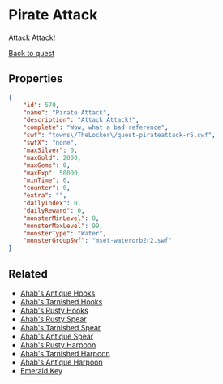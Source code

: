 # Pirate Attack

Attack Attack!

[Back to quest](../quests.md)

## Properties

```json
{
    "id": 570,
    "name": "Pirate Attack",
    "description": "Attack Attack!",
    "complete": "Wow, what a bad reference",
    "swf": "towns\/TheLocker\/quest-pirateattack-r5.swf",
    "swfX": "none",
    "maxSilver": 0,
    "maxGold": 2000,
    "maxGems": 0,
    "maxExp": 50000,
    "minTime": 0,
    "counter": 0,
    "extra": "",
    "dailyIndex": 0,
    "dailyReward": 0,
    "monsterMinLevel": 0,
    "monsterMaxLevel": 99,
    "monsterType": "Water",
    "monsterGroupSwf": "mset-waterorb2r2.swf"
}
```

## Related

- [Ahab's Antique Hooks](../items/3569-ahab-s-antique-hooks.md)
- [Ahab's Tarnished Hooks](../items/3570-ahab-s-tarnished-hooks.md)
- [Ahab's Rusty Hooks](../items/3571-ahab-s-rusty-hooks.md)
- [Ahab's Rusty Spear](../items/3572-ahab-s-rusty-spear.md)
- [Ahab's Tarnished Spear](../items/3573-ahab-s-tarnished-spear.md)
- [Ahab's Antique Spear](../items/3574-ahab-s-antique-spear.md)
- [Ahab's Rusty Harpoon](../items/3575-ahab-s-rusty-harpoon.md)
- [Ahab's Tarnished Harpoon](../items/3576-ahab-s-tarnished-harpoon.md)
- [Ahab's Antique Harpoon](../items/3577-ahab-s-antique-harpoon.md)
- [Emerald Key](../items/15628-emerald-key.md)

